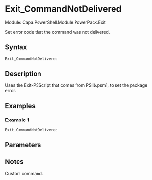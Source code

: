 # Exit_CommandNotDelivered
Module: Capa.PowerShell.Module.PowerPack.Exit

Set error code that the command was not delivered.

## Syntax

```powershell
Exit_CommandNotDelivered
```

## Description

Uses the Exit-PSScript that comes from PSlib.psm1, to set the package error.

## Examples

### Example 1
```powershell
Exit_CommandNotDelivered
```
    

## Parameters


## Notes

Custom command.
